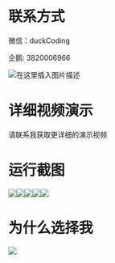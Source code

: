 # 联系方式

微信：duckCoding

企鹅: 3820006966

![在这里插入图片描述](http://upload.cxycsx.vip/91ab4bcb4f2c4c6db86365bb6d6e9c62.jpeg)

# 详细视频演示

请联系我获取更详细的演示视频

# 运行截图

![](http://www.bysj52.com/uploadfile/ueditor/image/202306/%E6%AF%95%E8%AE%BEssm393%E5%9F%BA%E4%BA%8Ehtml5%E7%9A%84%E6%B5%8E%E5%8D%97%E6%97%85%E6%B8%B8%E7%BD%91%E7%AB%99+vue%E6%AF%95%E4%B8%9A%E8%AE%BE%E8%AE%A1/2.png)![](http://www.bysj52.com/uploadfile/ueditor/image/202306/%E6%AF%95%E8%AE%BEssm393%E5%9F%BA%E4%BA%8Ehtml5%E7%9A%84%E6%B5%8E%E5%8D%97%E6%97%85%E6%B8%B8%E7%BD%91%E7%AB%99+vue%E6%AF%95%E4%B8%9A%E8%AE%BE%E8%AE%A1/1.png)![](http://www.bysj52.com/uploadfile/ueditor/image/202306/%E6%AF%95%E8%AE%BEssm393%E5%9F%BA%E4%BA%8Ehtml5%E7%9A%84%E6%B5%8E%E5%8D%97%E6%97%85%E6%B8%B8%E7%BD%91%E7%AB%99+vue%E6%AF%95%E4%B8%9A%E8%AE%BE%E8%AE%A1/4.png)![](http://www.bysj52.com/uploadfile/ueditor/image/202306/%E6%AF%95%E8%AE%BEssm393%E5%9F%BA%E4%BA%8Ehtml5%E7%9A%84%E6%B5%8E%E5%8D%97%E6%97%85%E6%B8%B8%E7%BD%91%E7%AB%99+vue%E6%AF%95%E4%B8%9A%E8%AE%BE%E8%AE%A1/5.png)![](http://www.bysj52.com/uploadfile/ueditor/image/202306/%E6%AF%95%E8%AE%BEssm393%E5%9F%BA%E4%BA%8Ehtml5%E7%9A%84%E6%B5%8E%E5%8D%97%E6%97%85%E6%B8%B8%E7%BD%91%E7%AB%99+vue%E6%AF%95%E4%B8%9A%E8%AE%BE%E8%AE%A1/3.png)

# 为什么选择我

![](http://upload.cxycsx.vip/%E7%A8%8B%E5%BA%8F%E8%AE%BE%E8%AE%A1.png)

